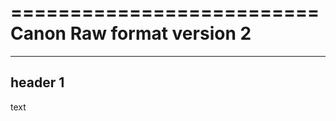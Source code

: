 ==========================
Canon Raw format version 2
==========================


--------
header 1
--------


text
